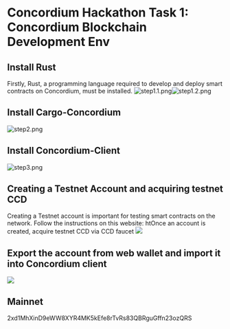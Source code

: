 # Concordium Hackathon Task 1: Concordium Blockchain Development Env
## Install Rust
Firstly, Rust, a programming language required to develop and deploy smart contracts on Concordium, must be installed.
![step1.1.png](step1.1.png)![step1.2.png](step1.2.png)
## Install Cargo-Concordium
![step2.png](step2.png)
## Install Concordium-Client
![step3.png](step3.png)
## Creating a Testnet Account and acquiring testnet CCD
Creating a Testnet account is important for testing smart contracts on the network. Follow the instructions on this website: htOnce an account is created, acquire testnet CCD via CCD faucet 
![](step4.png)
## Export the account from web wallet and import it into Concordium client
![](step5.png)
## Mainnet
2xd1MhXinD9eWW8XYR4MK5kEfe8rTvRs83QBRguGffn23ozQRS
